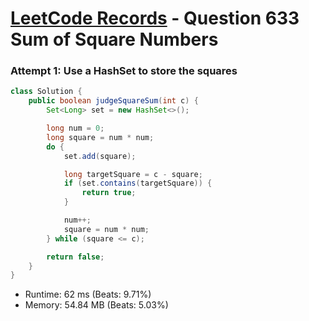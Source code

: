 # [LeetCode Records](../../README.md) - Question 633 Sum of Square Numbers

### Attempt 1: Use a HashSet to store the squares
```java
class Solution {
    public boolean judgeSquareSum(int c) {
        Set<Long> set = new HashSet<>();

        long num = 0;
        long square = num * num;
        do {
            set.add(square);

            long targetSquare = c - square;
            if (set.contains(targetSquare)) {
                return true;
            }

            num++;
            square = num * num;
        } while (square <= c);

        return false;
    }
}
```
- Runtime: 62 ms (Beats: 9.71%)
- Memory: 54.84 MB (Beats: 5.03%)

<br>
